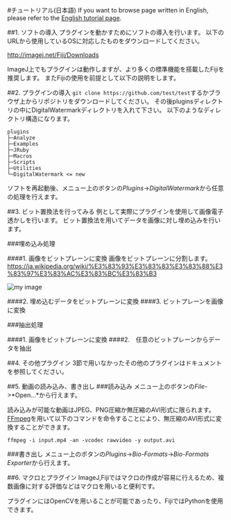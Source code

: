 #チュートリアル(日本語)
If you want to browse page written in English, please refer to the [English tutorial page](/tutorial_english.md).


##1. ソフトの導入
プラグインを動かすためにソフトの導入を行います。
以下のURLから使用しているOSに対応したものをダウンロードしてください。

http://imagej.net/Fiji/Downloads

ImageJ上でもプラグインは動作しますが、より多くの標準機能を搭載したFijiを推奨します。
またFijiの使用を前提として以下の説明をします。


##2. プラグインの導入
```git clone https://github.com/test/test```するかブラウザ上からリポジトリをダウンロードしてください。
その後pluginsディレクトリの中にDigitalWatermarkディレクトリを入れて下さい。
以下のようなディレクトリ構造になります。

```
plugins
├─Analyze
├─Examples
├─JRuby
├─Macros
├─Scripts
├─Utilities
└─DigitalWatermark <= new
```

ソフトを再起動後、メニュー上のボタンの*Plugins*->*DigitalWatermark*から任意の処理を行えます。


##3. ビット置換法を行ってみる
例として実際にプラグインを使用して画像電子透かしを行います。
ビット置換法を用いてデータを画像に対し埋め込みを行います。

###埋め込み処理

####1. 画像をビットプレーンに変換
画像をビットプレーンに分割します。
https://ja.wikipedia.org/wiki/%E3%83%93%E3%83%83%E3%83%88%E3%83%97%E3%83%AC%E3%83%BC%E3%83%B3

![my image](image/my_image.png)


####2. 埋め込むデータをビットプレーンに変換
####3. ビットプレーンを画像に変換

###抽出処理

####1. 画像をビットプレーンに変換
####2.　任意のビットプレーンからデータを抽出


##4. その他プラグイン
3節で用いなかったその他のプラグインはドキュメントを参照してください。


##5. 動画の読み込み、書き出し
###読み込み
メニュー上のボタンの*File*->*Open...*から行えます。

読み込みが可能な動画はJPEG、PNG圧縮か無圧縮のAVI形式に限られます。
[FFmpeg](https://www.ffmpeg.org/)を用いて以下のコマンドを命令することにより、無圧縮のAVI形式に変換することができます。

```
ffmpeg -i input.mp4 -an -vcodec rawvideo -y output.avi
```

###書き出し
メニュー上のボタンの*Plugins*->*Bio-Formats*->*Bio-Formats Exporter*から行えます。


##6. マクロとプラグイン
ImageJ,Fijiではマクロの作成が容易に行えるため、複数画像に対する評価などはマクロを用いると便利です。

プラグインにはOpenCVを用いることが可能であったり、FijiではPythonを使用できます。

